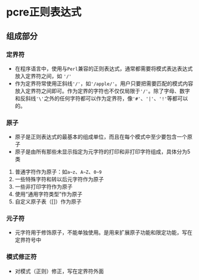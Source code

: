 # pcre正则表达式
## 组成部分
### 定界符
* 在程序语言中，使用与`Perl`兼容的正则表达式，通常都需要将模式表达表达式放入定界符之间，如 `'/'`
* 作为定界符常使用正斜线`'/'`，如`'/apple/'`。用户只要把需要匹配的模式内容放入定界符之间即可。作为定界的字符也不仅仅局限于`'/'`。除了字母、数字和反斜线`'\'`之外的任何字符都可以作为定界符，像`'#'`、`'|'`、`'!'`等都可以的。

### 原子
* 原子是正则表达式的最基本的组成单位，而且在每个模式中至少要包含一个原子
* 原子是由所有那些未显示指定为元字符的打印和非打印字符组成，具体分为5类

1. 普通字符作为原子：如`a~z`、`A~Z`、`0~9`
2. 一些特殊字符和转以后元字符作为原子
3. 一些非打印字符作为原子
4. 使用“通用字符类型”作为原子
5. 自定义原子表（[]）作为原子

### 元子符
* 元字符用于修饰原子，不能单独使用。是用来扩展原子功能和限定功能，写在定界符号中

### 模式修正符
* 对模式（正则）修正，写在定界符外面